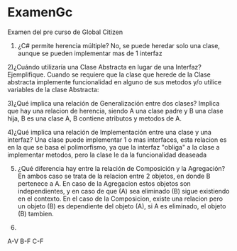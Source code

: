 # ExamenGc
Examen del pre curso de Global Citizen


  1) ¿C# permite herencia múltiple?
  No, se puede heredar solo una clase, aunque se pueden implementar mas de 1 interfaz

  2)¿Cuándo utilizaría una Clase Abstracta en lugar de una Interfaz? Ejemplifique.
  Cuando se requiere que la clase que herede de la Clase abstracta implemente funcionalidad en alguno de sus metodos y/o utilice variables de la clase Abstracta:

3)¿Qué implica una relación de Generalización entre dos clases?
Implica que hay una relacion de herencia, siendo A una clase padre y B una clase hija, B es una clase A, B contiene atributos y metodos de A.

4)¿Qué implica una relación de Implementación entre una clase y una interfaz?
Una clase puede implementar 1 o mas interfaces, esta relacion es en la que se basa el polimorfismo, ya que la interfaz "obliga" a la clase a implementar metodos, pero la clase le da la funcionalidad deaseada

5) ¿Qué diferencia hay entre la relación de Composición y la Agregación?
En ambos caso se trata de la relacion entre 2 objetos, en donde B pertenece a A. En caso de la Agregacion estos objetos son independientes, y en caso de que (A) sea eliminado (B)  sigue existiendo en el contexto. En el caso de la Composicion, existe una relacion pero un objeto (B) es dependiente del objeto (A), si A es eliminado, el objeto (B) tambien.

6)
A-V
B-F
C-F
